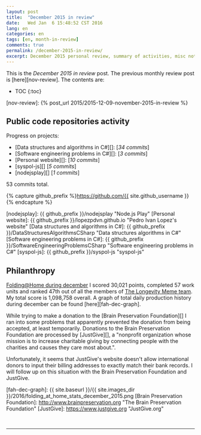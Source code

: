 ```yaml
---
layout: post
title:  "December 2015 in review"
date:   Wed Jan  6 15:48:52 CST 2016
lang: en
categories: en
tags: [en, month-in-review]
comments: true
permalink: /december-2015-in-review/
excerpt: December 2015 personal review, summary of activities, misc notes...
---
```


This is the *December 2015 in review* post. The previous monthly review post is
[here][nov-review].  The contents are:

* TOC
{:toc}

[nov-review]: {% post_url 2015/2015-12-09-november-2015-in-review %}

## Public code repositories activity ###################################

Progress on projects:

- [Data structures and algorithms in C#][]: [*34 commits*]
- [Software engineering problems in C#][]: [*3 commits*]
- [Personal website][]: [*10 commits*]
- [syspol-js][] [*5 commits*]
- [nodejsplay][] [*1 commits*]

53 commits total.

{% capture github_prefix %}https://github.com/{{ site.github_username }}{% endcapture %}

[nodejsplay]: {{ github_prefix }}/nodejsplay "Node.js Play"
[Personal website]: {{ github_prefix }}/lopezpdvn.github.io "Pedro Ivan Lopez's website"
[Data structures and algorithms in C#]: {{ github_prefix }}/DataStructuresAlgorithmsCSharp "Data structures algorithms in C#"
[Software engineering problems in C#]: {{ github_prefix }}/SoftwareEngineeringProblemsCSharp "Software engineering problems in C#"
[syspol-js]: {{ github_prefix }}/syspol-js "syspol-js"

## Philanthropy #######################################################

[Folding@Home during december][fah-stats] I scored 30,021 points, completed 57
work units and ranked 47th out of all the members of [The Longevity Meme
team][].  My total score is 1,098,758 overall.  A graph of total daily
production history during december can be found [here][fah-dec-graph].

While trying to make a donation to the [Brain Preservation Foundation][] I ran
into some problems that apparently prevented the donation from being accepted,
at least temporarily. Donations to the Brain Preservation Foundation are
processed by [JustGive][], a "nonprofit organization whose mission is to
increase charitable giving by connecting people with the charities and causes
they care most about.".

Unfortunately, it seems that JustGive's website doesn't allow international
donors to input their billing addresses to exactly match their bank records. I
will follow up on this situation with the Brain Preservation Foundation and
JustGive.

[fah-stats]: http://folding.extremeoverclocking.com/user_summary.php?s=&u=648628 "dreilopz - User Summary - EXTREME Overclocking Folding @ Home Stats"
[The Longevity Meme team]: http://folding.extremeoverclocking.com/user_list.php?s=&t=32461 "The Longevity Meme Individual Users List"
[fah-dec-graph]: {{ site.baseurl }}/{{ site.images_dir }}/2016/folding_at_home_stats_december_2015.png
[Brain Preservation Foundation]: http://www.brainpreservation.org "The Brain Preservation Foundation"
[JustGive]: https://www.justgive.org "JustGive.org"

<br/>

---
